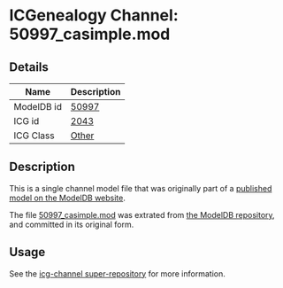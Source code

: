 # ICGenealogy Channel: 50997\_casimple.mod

## Details

Name | Description
---- | -----------
ModelDB id | [50997](http://senselab.med.yale.edu/ModelDB/ShowModel.cshtml?model=50997)
ICG id | [2043](http://icg.neurotheory.ox.ac.uk/channels/other/2043)
ICG Class | [Other](http://icg.neurotheory.ox.ac.uk/channels/other)

## Description

This is a single channel model file that was originally part of a [published model on the ModelDB website](http://senselab.med.yale.edu/mModelDB/ShowModel.cshtml?model=50997).

The file [50997\_casimple.mod](50997_casimple.mod) was extrated from [the ModelDB repository](http://senselab.med.yale.edu/ModelDB/ShowModel.cshtml?model=50997), and committed in its original form.

## Usage

See the [icg-channel super-repository](https://github.com/icgenealogy/icg-channels) for more information.